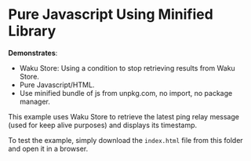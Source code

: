 # Pure Javascript Using Minified Library

**Demonstrates**:

- Waku Store: Using a condition to stop retrieving results from Waku Store.
- Pure Javascript/HTML.
- Use minified bundle of js from unpkg.com, no import, no package manager.

This example uses Waku Store to retrieve the latest ping relay message (used for keep alive purposes) and displays its timestamp.

To test the example, simply download the `index.html` file from this folder and open it in a browser.
